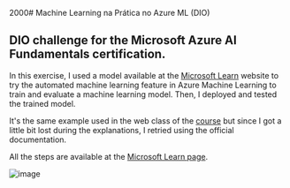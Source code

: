 2000# Machine Learning na Prática no Azure ML (DIO)

## DIO challenge for the Microsoft Azure AI Fundamentals certification.

In this exercise, I used a model available at the [Microsoft Learn](https://microsoftlearning.github.io/mslearn-ai-fundamentals/Instructions/Labs/01-machine-learning.html) website to try the automated machine learning feature in Azure Machine Learning to train and evaluate a machine learning model. Then, I deployed and tested the trained model.

It's the same example used in the web class of the [course](https://web.dio.me/track/microsoft-azure-ai-fundamentals) but since I got a little bit lost during the explanations, I retried using the official documentation.

All the steps are available at the [Microsoft Learn page](https://microsoftlearning.github.io/mslearn-ai-fundamentals/Instructions/Labs/01-machine-learning.html).

![image](https://github.com/buenodeandrade/dio-ml-bike-rentals/assets/147355115/1c3e1a2b-8ae9-41a5-af41-5ba9bb0a8913)



